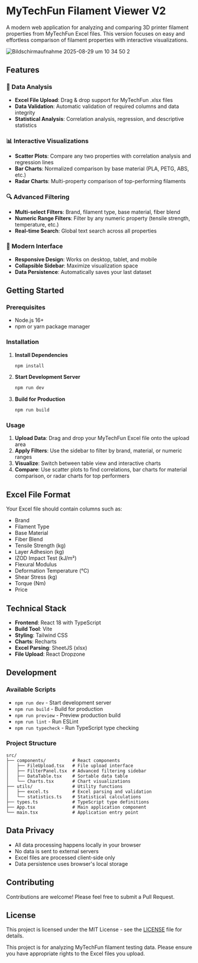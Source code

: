 


# MyTechFun Filament Viewer V2

A modern web application for analyzing and comparing 3D printer filament properties from MyTechFun Excel files. This version focuses on easy and effortless comparison of filament properties with interactive visualizations.


![Bildschirmaufnahme 2025-08-29 um 10 34 50 2](https://github.com/user-attachments/assets/b7454504-56d4-4a3a-a17f-620d9d37f83a)



## Features

### 🔬 Data Analysis
- **Excel File Upload**: Drag & drop support for MyTechFun .xlsx files
- **Data Validation**: Automatic validation of required columns and data integrity
- **Statistical Analysis**: Correlation analysis, regression, and descriptive statistics

### 📊 Interactive Visualizations
- **Scatter Plots**: Compare any two properties with correlation analysis and regression lines
- **Bar Charts**: Normalized comparison by base material (PLA, PETG, ABS, etc.)
- **Radar Charts**: Multi-property comparison of top-performing filaments

### 🔍 Advanced Filtering
- **Multi-select Filters**: Brand, filament type, base material, fiber blend
- **Numeric Range Filters**: Filter by any numeric property (tensile strength, temperature, etc.)
- **Real-time Search**: Global text search across all properties

### 📱 Modern Interface
- **Responsive Design**: Works on desktop, tablet, and mobile
- **Collapsible Sidebar**: Maximize visualization space
- **Data Persistence**: Automatically saves your last dataset

## Getting Started

### Prerequisites
- Node.js 16+ 
- npm or yarn package manager

### Installation

1. **Install Dependencies**
   ```bash
   npm install
   ```

2. **Start Development Server**
   ```bash
   npm run dev
   ```

3. **Build for Production**
   ```bash
   npm run build
   ```

### Usage

1. **Upload Data**: Drag and drop your MyTechFun Excel file onto the upload area
2. **Apply Filters**: Use the sidebar to filter by brand, material, or numeric ranges
3. **Visualize**: Switch between table view and interactive charts
4. **Compare**: Use scatter plots to find correlations, bar charts for material comparison, or radar charts for top performers

## Excel File Format

Your Excel file should contain columns such as:
- Brand
- Filament Type
- Base Material
- Fiber Blend
- Tensile Strength (kg)
- Layer Adhesion (kg)
- IZOD Impact Test (kJ/m²)
- Flexural Modulus
- Deformation Temperature (°C)
- Shear Stress (kg)
- Torque (Nm)
- Price

## Technical Stack

- **Frontend**: React 18 with TypeScript
- **Build Tool**: Vite
- **Styling**: Tailwind CSS
- **Charts**: Recharts
- **Excel Parsing**: SheetJS (xlsx)
- **File Upload**: React Dropzone

## Development

### Available Scripts
- `npm run dev` - Start development server
- `npm run build` - Build for production
- `npm run preview` - Preview production build
- `npm run lint` - Run ESLint
- `npm run typecheck` - Run TypeScript type checking

### Project Structure
```
src/
├── components/          # React components
│   ├── FileUpload.tsx   # File upload interface
│   ├── FilterPanel.tsx  # Advanced filtering sidebar
│   ├── DataTable.tsx    # Sortable data table
│   └── Charts.tsx       # Chart visualizations
├── utils/               # Utility functions
│   ├── excel.ts         # Excel parsing and validation
│   └── statistics.ts    # Statistical calculations
├── types.ts             # TypeScript type definitions
├── App.tsx              # Main application component
└── main.tsx             # Application entry point
```

## Data Privacy

- All data processing happens locally in your browser
- No data is sent to external servers
- Excel files are processed client-side only
- Data persistence uses browser's local storage

## Contributing

Contributions are welcome! Please feel free to submit a Pull Request.

## License

This project is licensed under the MIT License - see the [LICENSE](LICENSE) file for details.

This project is for analyzing MyTechFun filament testing data. Please ensure you have appropriate rights to the Excel files you upload.
